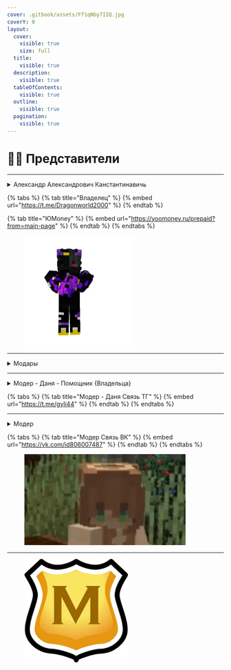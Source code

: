 ```yaml
---
cover: .gitbook/assets/Ff1qNby7IIQ.jpg
coverY: 0
layout:
  cover:
    visible: true
    size: full
  title:
    visible: true
  description:
    visible: true
  tableOfContents:
    visible: true
  outline:
    visible: true
  pagination:
    visible: true
---
```


# 🧑‍💻 Представители

***

<details>

<summary>Александр Александрович Канстантинавичь</summary>

Создатель этого сайта и также крупных проектов

Также есть Официальный Бот и Сайты

</details>

{% tabs %}
{% tab title="Владелец" %}
{% embed url="https://t.me/Dragonworld2000" %}
{% endtab %}

{% tab title="ЮМoney" %}
{% embed url="https://yoomoney.ru/prepaid?from=main-page" %}
{% endtab %}
{% endtabs %}

<figure><img src=".gitbook/assets/h.png" alt="" width="256"><figcaption></figcaption></figure>

***

<details>

<summary>Модары</summary>

Се наши - {Модары} - Проекта

</details>

***

<details>

<summary>Модер - Даня - Помощник {Владельца}</summary>

Данил Владимирович - Помощник и модератор бота

</details>

{% tabs %}
{% tab title="Модер - Даня Связь ТГ" %}
{% embed url="https://t.me/gyli44" %}
{% endtab %}
{% endtabs %}

***

<details>

<summary>Модер</summary>

Кирилл - Модерирует ВК группу&#x20;

</details>

{% tabs %}
{% tab title="Модер Связь ВК" %}
{% embed url="https://vk.com/id806007487" %}
{% endtab %}
{% endtabs %}

<figure><img src=".gitbook/assets/0e8rP0kTtMo.jpg" alt="" width="375"><figcaption></figcaption></figure>

***

<figure><img src=".gitbook/assets/i.webp" alt="" width="241"><figcaption></figcaption></figure>
